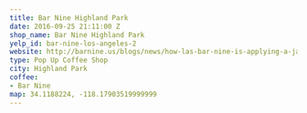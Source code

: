 ```yaml
---
title: Bar Nine Highland Park
date: 2016-09-25 21:11:00 Z
shop_name: Bar Nine Highland Park
yelp_id: bar-nine-los-angeles-2
website: http://barnine.us/blogs/news/how-las-bar-nine-is-applying-a-japanese-manufacturing-concept-to-coffee-retail
type: Pop Up Coffee Shop
city: Highland Park
coffee:
- Bar Nine
map: 34.1188224, -118.17903519999999
---
```

